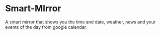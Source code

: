 # Smart-MIrror
<p>A smart mirror that shows you the time and date, weather, news and your events of the day from google calendar.</p>
<p></p>

